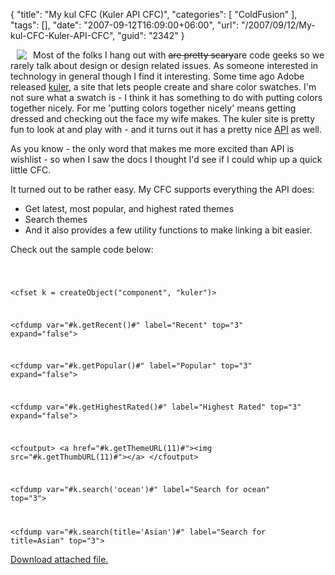 {
	"title": "My kul CFC (Kuler API CFC)",
	"categories": [
		"ColdFusion"
	],
	"tags": [],
	"date": "2007-09-12T16:09:00+06:00",
	"url": "/2007/09/12/My-kul-CFC-Kuler-API-CFC",
	"guid": "2342"
}

<img hspace="10" src="http://kuler.adobe.com/kuler/API/rss/png/generateThemePng.cfm?themeid=11" align="left"> Most of the folks I hang out with <strike>are pretty scary</strike>are code geeks so we rarely talk about design or design related issues. As someone interested in technology in general though I find it interesting. Some time ago Adobe released <a href="http://kuler.adobe.com">kuler</a>, a site that lets people create and share color swatches. I'm not sure what a swatch is - I think it has something to do with putting colors together nicely. For me 'putting colors together nicely' means getting dressed and checking out the face my wife makes. The kuler site is pretty fun to look at and play with - and it turns out it has a pretty nice <a href="http://labs.adobe.com/wiki/index.php/Kuler">API</a> as well.

As you know - the only word that makes me more excited than API is wishlist - so when I saw the docs I thought I'd see if I could whip up a quick little CFC. 

It turned out to be rather easy. My CFC supports everything the API does:

<ul>
<li>Get latest, most popular, and highest rated themes
<li>Search themes
<li>And it also provides a few utility functions to make linking a bit easier.
</ul>

Check out the sample code below:

<code>

&lt;cfset k = createObject("component", "kuler")&gt;

&lt;cfdump var="#k.getRecent()#" label="Recent" top="3" expand="false"&gt;

&lt;cfdump var="#k.getPopular()#" label="Popular" top="3" expand="false"&gt;

&lt;cfdump var="#k.getHighestRated()#" label="Highest Rated" top="3" expand="false"&gt;

&lt;cfoutput&gt;
&lt;a href="#k.getThemeURL(11)#"&gt;&lt;img src="#k.getThumbURL(11)#"&gt;&lt;/a&gt;
&lt;/cfoutput&gt;

&lt;cfdump var="#k.search('ocean')#" label="Search for ocean" top="3"&gt;

&lt;cfdump var="#k.search(title='Asian')#" label="Search for title=Asian" top="3"&gt;
</code><p><a href='enclosures/D%3A%5Chosts%5Cwww%2Ecoldfusionjedi%2Ecom%5Cenclosures%2FArchive9%2Ezip'>Download attached file.</a></p>